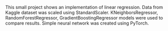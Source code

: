 This small project shows an implementation of linear regression. Data from Kaggle dataset was scaled using StandardScaler. KNeighborsRegressor, RandomForestRegressor, GradientBoostingRegressor models were used to compare results. Simple neural network was created using PyTorch.
